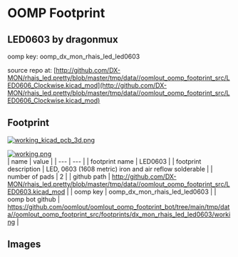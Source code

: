 # OOMP Footprint  
## LED0603  by dragonmux  
  
oomp key: oomp_dx_mon_rhais_led_led0603  
  
source repo at: [http://github.com/DX-MON/rhais_led.pretty/blob/master/tmp/data//oomlout_oomp_footprint_src/LED0606_Clockwise.kicad_mod](http://github.com/DX-MON/rhais_led.pretty/blob/master/tmp/data//oomlout_oomp_footprint_src/LED0606_Clockwise.kicad_mod)  
## Footprint  
  
[![working_kicad_pcb_3d.png](working_kicad_pcb_3d_600.png)](working_kicad_pcb_3d.png)  
  
[![working.png](working_600.png)](working.png)  
| name | value | 
| --- | --- | 
| footprint name | LED0603 | 
| footprint description | LED, 0603 (1608 metric) iron and air reflow solderable | 
| number of pads | 2 | 
| github path | http://github.com/DX-MON/rhais_led.pretty/blob/master/tmp/data//oomlout_oomp_footprint_src/LED0603.kicad_mod | 
| oomp key | oomp_dx_mon_rhais_led_led0603 | 
| oomp bot github | https://github.com/oomlout/oomlout_oomp_footprint_bot/tree/main/tmp/data//oomlout_oomp_footprint_src/footprints/dx_mon_rhais_led_led0603/working | 
## Images  
